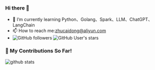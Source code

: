 ### Hi there 👋
 - 🌱 I’m currently learning Python、Golang、Spark、LLM、ChatGPT、LangChain
 - 📫 How to reach me:zhucaidong@aliyun.com
 - ![GitHub followers](https://img.shields.io/github/followers/vermilion-bird?style=social) ![GitHub User's stars](https://img.shields.io/github/stars/vermilion-bird?style=social)
### 🌱 My Contributions So Far!
![github stats](https://github-readme-stats.vercel.app/api?username=vermilion-bird&show_icons=true)
<!--
**caidongHui/caidongHui** is a ✨ _special_ ✨ repository because its `README.md` (this file) appears on your GitHub profile.

Here are some ideas to get you started:

- 🔭 I’m currently working on ...
- 🌱 I’m currently learning ...
- 👯 I’m looking to collaborate on ...
- 🤔 I’m looking for help with ...
- 💬 Ask me about ...
- 📫 How to reach me: ...
- 😄 Pronouns: ...
- ⚡ Fun fact: ...
-->
